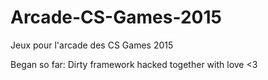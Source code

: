 # Arcade-CS-Games-2015
Jeux pour l'arcade des CS Games 2015

Began so far:
Dirty framework hacked together with love <3
